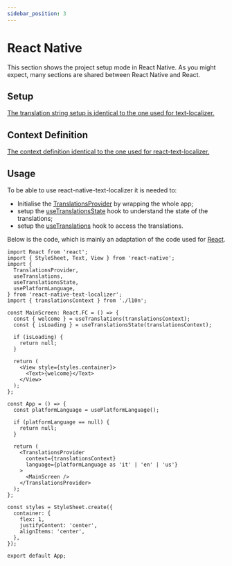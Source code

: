 ```yaml
---
sidebar_position: 3
---
```


# React Native

This section shows the project setup mode in React Native. As you might expect, many sections are shared between React Native and React.

## Setup

[The translation string setup is identical to the one used for text-localizer.](/docs/basic-tutorial/js-ts/setup)

## Context Definition

[The context definition identical to the one used for react-text-localizer.](/docs/basic-tutorial/react#context-definition)

## Usage

To be able to use react-native-text-localizer it is needed to:

- Initialise the [TranslationsProvider](/docs/api-reference/react/translations-provider) by wrapping the whole app;
- setup the [useTranslationsState](/docs/api-reference/react/hooks/use-translations-state) hook to understand the state of the translations;
- setup the [useTranslations](/docs/api-reference/react/hooks/use-translations) hook to access the translations.

Below is the code, which is mainly an adaptation of the code used for [React](/docs/basic-tutorial/react#hooks).

```tsx title="src/App.tsx"
import React from 'react';
import { StyleSheet, Text, View } from 'react-native';
import {
  TranslationsProvider,
  useTranslations,
  useTranslationsState,
  usePlatformLanguage,
} from 'react-native-text-localizer';
import { translationsContext } from './l10n';

const MainScreen: React.FC = () => {
  const { welcome } = useTranslations(translationsContext);
  const { isLoading } = useTranslationsState(translationsContext);

  if (isLoading) {
    return null;
  }

  return (
    <View style={styles.container}>
      <Text>{welcome}</Text>
    </View>
  );
};

const App = () => {
  const platformLanguage = usePlatformLanguage();

  if (platformLanguage == null) {
    return null;
  }

  return (
    <TranslationsProvider
      context={translationsContext}
      language={platformLanguage as 'it' | 'en' | 'us'}
    >
      <MainScreen />
    </TranslationsProvider>
  );
};

const styles = StyleSheet.create({
  container: {
    flex: 1,
    justifyContent: 'center',
    alignItems: 'center',
  },
});

export default App;
```
